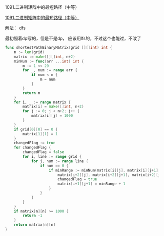 1091.二进制矩阵中的最短路径（中等）

[1091.二进制矩阵中的最短路径（中等）](https://leetcode.cn/problems/shortest-path-in-binary-matrix/)



解法： dfs

最初照着dp写的，但是不是dp， 应该用lfs的，不过这个也能过，不改了





```go
func shortestPathBinaryMatrix(grid [][]int) int {
	n := len(grid)
	matrix := make([][]int, n+2)
	minNum := func(arr ...int) int {
		m := 1 << 20
		for _, num := range arr {
			if num < m {
				m = num
			}
		}
		return m
	}
	for i, _ := range matrix {
		matrix[i] = make([]int, n+2)
		for j := 0; j < n+2; j++ {
			matrix[i][j] = 1000
		}
	}
	if grid[0][0] == 0 {
		matrix[1][1] = 1
	}
	changedFlag := true
	for changedFlag {
		changedFlag = false
		for i, line := range grid {
			for j, num := range line {
				if num == 0 {
					if minRange := minNum(matrix[i][j], matrix[i][j+1], matrix[i][j+2], matrix[i+1][j], matrix[i+1][j+2],
						matrix[i+2][j], matrix[i+2][j+1], matrix[i+2][j+2]); matrix[i+1][j+1] > minRange+1 {
						changedFlag = true
						matrix[i+1][j+1] = minRange + 1
					}
				}
			}
		}
	}
	if matrix[n][n] >= 1000 {
		return -1
	}
	return matrix[n][n]
}
```
